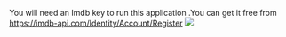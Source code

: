 You will need an Imdb key to run this application .You can get it free from https://imdb-api.com/Identity/Account/Register
<img src="https://i.imgur.com/JCh203d.png"/>
